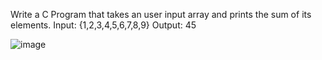 Write a C Program that takes an user input array and prints the sum of its elements.
Input: {1,2,3,4,5,6,7,8,9}
Output: 45


![image](https://github.com/user-attachments/assets/c3c9ebfc-b9a5-4cbd-bce3-fe6569272f47)
